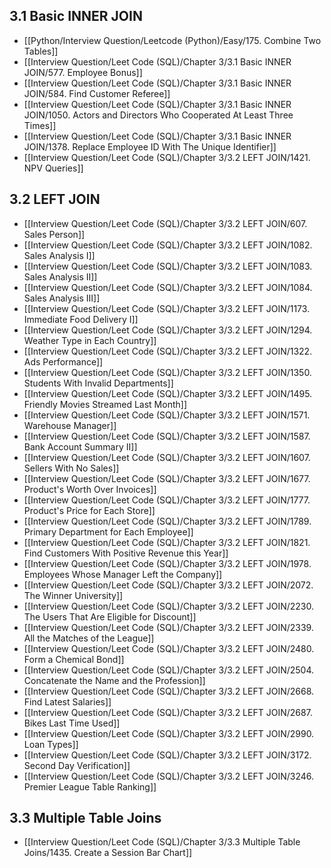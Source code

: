 ## 3.1 Basic INNER JOIN

- [[Python/Interview Question/Leetcode (Python)/Easy/175. Combine Two Tables]]
- [[Interview Question/Leet Code (SQL)/Chapter 3/3.1 Basic INNER JOIN/577. Employee Bonus]]
- [[Interview Question/Leet Code (SQL)/Chapter 3/3.1 Basic INNER JOIN/584. Find Customer Referee]]
- [[Interview Question/Leet Code (SQL)/Chapter 3/3.1 Basic INNER JOIN/1050. Actors and Directors Who Cooperated At Least Three Times]]
- [[Interview Question/Leet Code (SQL)/Chapter 3/3.1 Basic INNER JOIN/1378. Replace Employee ID With The Unique Identifier]]
- [[Interview Question/Leet Code (SQL)/Chapter 3/3.2 LEFT JOIN/1421. NPV Queries]]
## 3.2 LEFT JOIN

- [[Interview Question/Leet Code (SQL)/Chapter 3/3.2 LEFT JOIN/607. Sales Person]]
- [[Interview Question/Leet Code (SQL)/Chapter 3/3.2 LEFT JOIN/1082. Sales Analysis I]]
- [[Interview Question/Leet Code (SQL)/Chapter 3/3.2 LEFT JOIN/1083. Sales Analysis II]]
- [[Interview Question/Leet Code (SQL)/Chapter 3/3.2 LEFT JOIN/1084. Sales Analysis III]]
- [[Interview Question/Leet Code (SQL)/Chapter 3/3.2 LEFT JOIN/1173. Immediate Food Delivery I]]
- [[Interview Question/Leet Code (SQL)/Chapter 3/3.2 LEFT JOIN/1294. Weather Type in Each Country]]
- [[Interview Question/Leet Code (SQL)/Chapter 3/3.2 LEFT JOIN/1322. Ads Performance]]
- [[Interview Question/Leet Code (SQL)/Chapter 3/3.2 LEFT JOIN/1350. Students With Invalid Departments]]
- [[Interview Question/Leet Code (SQL)/Chapter 3/3.2 LEFT JOIN/1495. Friendly Movies Streamed Last Month]]
- [[Interview Question/Leet Code (SQL)/Chapter 3/3.2 LEFT JOIN/1571. Warehouse Manager]]
- [[Interview Question/Leet Code (SQL)/Chapter 3/3.2 LEFT JOIN/1587. Bank Account Summary II]]
- [[Interview Question/Leet Code (SQL)/Chapter 3/3.2 LEFT JOIN/1607. Sellers With No Sales]]
- [[Interview Question/Leet Code (SQL)/Chapter 3/3.2 LEFT JOIN/1677. Product's Worth Over Invoices]]
- [[Interview Question/Leet Code (SQL)/Chapter 3/3.2 LEFT JOIN/1777. Product's Price for Each Store]]
- [[Interview Question/Leet Code (SQL)/Chapter 3/3.2 LEFT JOIN/1789. Primary Department for Each Employee]]
- [[Interview Question/Leet Code (SQL)/Chapter 3/3.2 LEFT JOIN/1821. Find Customers With Positive Revenue this Year]]
- [[Interview Question/Leet Code (SQL)/Chapter 3/3.2 LEFT JOIN/1978. Employees Whose Manager Left the Company]]
- [[Interview Question/Leet Code (SQL)/Chapter 3/3.2 LEFT JOIN/2072. The Winner University]]
- [[Interview Question/Leet Code (SQL)/Chapter 3/3.2 LEFT JOIN/2230. The Users That Are Eligible for Discount]]
- [[Interview Question/Leet Code (SQL)/Chapter 3/3.2 LEFT JOIN/2339. All the Matches of the League]]
- [[Interview Question/Leet Code (SQL)/Chapter 3/3.2 LEFT JOIN/2480. Form a Chemical Bond]]
- [[Interview Question/Leet Code (SQL)/Chapter 3/3.2 LEFT JOIN/2504. Concatenate the Name and the Profession]]
- [[Interview Question/Leet Code (SQL)/Chapter 3/3.2 LEFT JOIN/2668. Find Latest Salaries]]
- [[Interview Question/Leet Code (SQL)/Chapter 3/3.2 LEFT JOIN/2687. Bikes Last Time Used]]
- [[Interview Question/Leet Code (SQL)/Chapter 3/3.2 LEFT JOIN/2990. Loan Types]]
- [[Interview Question/Leet Code (SQL)/Chapter 3/3.2 LEFT JOIN/3172. Second Day Verification]]
- [[Interview Question/Leet Code (SQL)/Chapter 3/3.2 LEFT JOIN/3246. Premier League Table Ranking]]

## 3.3 Multiple Table Joins

- [[Interview Question/Leet Code (SQL)/Chapter 3/3.3 Multiple Table Joins/1435. Create a Session Bar Chart]]